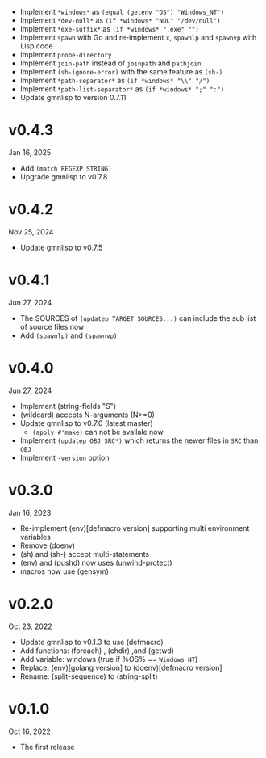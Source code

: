 - Implement `*windows*`    as `(equal (getenv "OS") "Windows_NT")`
- Implement `*dev-null*`   as `(if *windows* "NUL" "/dev/null")`
- Implement `*exe-suffix*` as `(if *windows* ".exe" "")`
- Implement `spawn` with Go and re-implement `x`, `spawnlp` and `spawnvp` with Lisp code
- Implement `probe-directory`
- Implement `join-path` instead of `joinpath` and `pathjoin`
- Implement `(sh-ignore-error)` with the same feature as `(sh-)`
- Implement `*path-separator*` as `(if *windows* "\\" "/")`
- Implement `*path-list-separator*` as `(if *windows* ";" ":")`
- Update gmnlisp to version 0.7.11

v0.4.3
======
Jan 16, 2025

- Add `(match REGEXP STRING)`
- Upgrade gmnlisp to v0.7.8

v0.4.2
======
Nov 25, 2024

- Update gmnlisp to v0.7.5

v0.4.1
=======
Jun 27, 2024

- The SOURCES of `(updatep TARGET SOURCES...)` can include the sub list of source files now
- Add `(spawnlp)` and `(spawnvp)`

v0.4.0
======
Jun 27, 2024

- Implement (string-fields "S")
- (wildcard) accepts N-arguments (N>=0)
- Update gmnlisp to v0.7.0 (latest master)
    - `(apply #'make)` can not be availale now
- Implement `(updatep OBJ SRC*)` which returns the newer files in `SRC` than `OBJ`
- Implement `-version` option

v0.3.0
======
Jan 16, 2023

- Re-implement (env)[defmacro version] supporting multi environment variables
- Remove (doenv)
- (sh) and (sh-) accept multi-statements
- (env) and (pushd) now uses (unwind-protect)
- macros now use (gensym)

v0.2.0
======
Oct 23, 2022

- Update gmnlisp to v0.1.3 to use (defmacro)
- Add functions: (foreach) , (chdir) ,and (getwd)
- Add variable: windows (true if %OS% == `Windows_NT`)
- Replace: (env)[golang version] to (doenv)[defmacro version]
- Rename: (split-sequence) to (string-split)

v0.1.0
=======
Oct 16, 2022

- The first release
